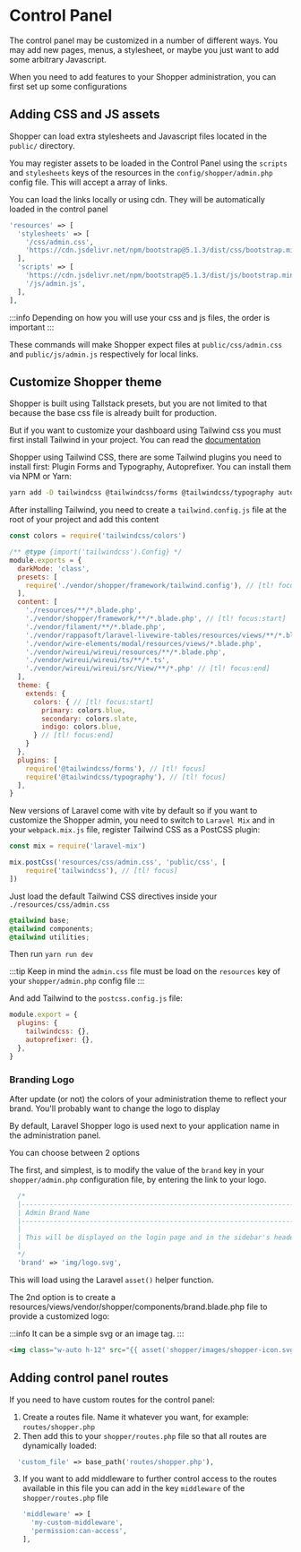 # Control Panel

The control panel may be customized in a number of different ways. You may add new pages, menus, a stylesheet, or maybe you just want to add some arbitrary Javascript.

When you need to add features to your Shopper administration, you can first set up some configurations

## Adding CSS and JS assets
Shopper can load extra stylesheets and Javascript files located in the `public/` directory.

You may register assets to be loaded in the Control Panel using the `scripts` and `stylesheets` keys of the resources in the `config/shopper/admin.php` config file. This will accept a array of links.

You can load the links locally or using cdn. They will be automatically loaded in the control panel

``` php
'resources' => [
  'stylesheets' => [
    '/css/admin.css',
    'https://cdn.jsdelivr.net/npm/bootstrap@5.1.3/dist/css/bootstrap.min.css',
  ],
  'scripts' => [
    'https://cdn.jsdelivr.net/npm/bootstrap@5.1.3/dist/js/bootstrap.min.js',
    '/js/admin.js',
  ],
],
```

:::info
Depending on how you will use your css and js files, the order is important
:::

These commands will make Shopper expect files at `public/css/admin.css` and `public/js/admin.js` respectively for local links.

## Customize Shopper theme
Shopper is built using Tallstack presets, but you are not limited to that because the base css file is already built for production.

But if you want to customize your dashboard using Tailwind css you must first install Tailwind in your project. You can read the [documentation](https://tailwindcss.com/docs/guides/laravel)

Shopper using Tailwind CSS, there are some Tailwind plugins you need to install first: Plugin Forms and Typography, Autoprefixer. You can install them via NPM or Yarn:

```bash
yarn add -D tailwindcss @tailwindcss/forms @tailwindcss/typography autoprefixer
```

After installing Tailwind, you need to create a `tailwind.config.js` file at the root of your project and add this content

```js
const colors = require('tailwindcss/colors')

/** @type {import('tailwindcss').Config} */
module.exports = {
  darkMode: 'class',
  presets: [
    require('./vendor/shopper/framework/tailwind.config'), // [tl! focus]
  ],
  content: [
    './resources/**/*.blade.php',
    './vendor/shopper/framework/**/*.blade.php', // [tl! focus:start]
    './vendor/filament/**/*.blade.php',
    './vendor/rappasoft/laravel-livewire-tables/resources/views/**/*.blade.php',
    './vendor/wire-elements/modal/resources/views/*.blade.php',
    './vendor/wireui/wireui/resources/**/*.blade.php',
    './vendor/wireui/wireui/ts/**/*.ts',
    './vendor/wireui/wireui/src/View/**/*.php' // [tl! focus:end]
  ],
  theme: {
    extends: {
      colors: { // [tl! focus:start]
        primary: colors.blue,
        secondary: colors.slate,
        indigo: colors.blue,
      } // [tl! focus:end]
    }
  },
  plugins: [
    require('@tailwindcss/forms'), // [tl! focus]
    require('@tailwindcss/typography'), // [tl! focus]
  ],
}
```

New versions of Laravel come with vite by default so if you want to customize the Shopper admin, you need to switch to `Laravel Mix` and in your `webpack.mix.js` file, register Tailwind CSS as a PostCSS plugin:

```js
const mix = require('laravel-mix')

mix.postCss('resources/css/admin.css', 'public/css', [
    require('tailwindcss'), // [tl! focus]
])
```

Just load the default Tailwind CSS directives inside your `./resources/css/admin.css`

```css
@tailwind base;
@tailwind components;
@tailwind utilities;
```

Then run `yarn run dev`

:::tip
Keep in mind the `admin.css` file must be load on the `resources` key of your `shopper/admin.php` config file
:::

And add Tailwind to the `postcss.config.js` file:

```js
module.export = {
  plugins: {
    tailwindcss: {},
    autoprefixer: {},
  },
}
```

### Branding Logo
After update (or not) the colors of your administration theme to reflect your brand. You'll probably want to change the logo to display

By default, Laravel Shopper logo is used next to your application name in the administration panel.

You can choose between 2 options

The first, and simplest, is to modify the value of the `brand` key in your `shopper/admin.php` configuration file, by entering the link to your logo.

```php
  /*
  |--------------------------------------------------------------------------
  | Admin Brand Name
  |--------------------------------------------------------------------------
  |
  | This will be displayed on the login page and in the sidebar's header.
  |
  */
  'brand' => 'img/logo.svg',
```

This will load using the Laravel `asset()` helper function.

The 2nd option is to create a resources/views/vendor/shopper/components/brand.blade.php file to provide a customized logo:

:::info
It can be a simple svg or an image tag.
:::

```html
<img class="w-auto h-12" src="{{ asset('shopper/images/shopper-icon.svg') }}" alt="Laravel Shopper" />
```

## Adding control panel routes
If you need to have custom routes for the control panel:

1. Create a routes file. Name it whatever you want, for example: `routes/shopper.php`
2. Then add this to your `shopper/routes.php` file so that all routes are dynamically loaded:
  ```php
    'custom_file' => base_path('routes/shopper.php'),
  ```
3. If you want to add middleware to further control access to the routes available in this file you can add in the key `middleware` of the `shopper/routes.php` file

	```php
    'middleware' => [
      'my-custom-middleware',
      'permission:can-access',
    ],
	```
